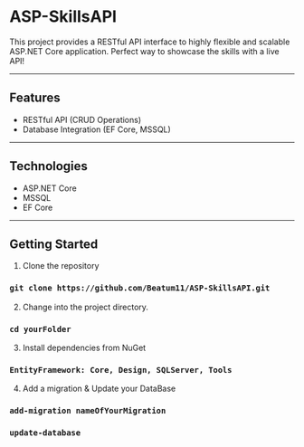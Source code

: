 # ASP-SkillsAPI

This project provides a RESTful API interface to highly flexible and scalable ASP.NET Core application. 
Perfect way to showcase the skills with a live API!
________________

## Features

- RESTful API (CRUD Operations)
- Database Integration (EF Core, MSSQL)
____________

## Technologies

- ASP.NET Core
- MSSQL
- EF Core
____________

## Getting Started

1. Clone the repository
### `git clone https://github.com/Beatum11/ASP-SkillsAPI.git`

2. Change into the project directory.
### `cd yourFolder`

3. Install dependencies from NuGet 
### `EntityFramework: Core, Design, SQLServer, Tools`

4. Add a migration & Update your DataBase
### `add-migration nameOfYourMigration`
### `update-database`
